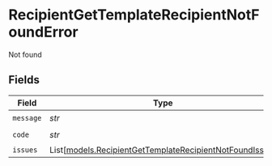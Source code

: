 # RecipientGetTemplateRecipientNotFoundError

Not found


## Fields

| Field                                                                                                              | Type                                                                                                               | Required                                                                                                           | Description                                                                                                        |
| ------------------------------------------------------------------------------------------------------------------ | ------------------------------------------------------------------------------------------------------------------ | ------------------------------------------------------------------------------------------------------------------ | ------------------------------------------------------------------------------------------------------------------ |
| `message`                                                                                                          | *str*                                                                                                              | :heavy_check_mark:                                                                                                 | N/A                                                                                                                |
| `code`                                                                                                             | *str*                                                                                                              | :heavy_check_mark:                                                                                                 | N/A                                                                                                                |
| `issues`                                                                                                           | List[[models.RecipientGetTemplateRecipientNotFoundIssue](../models/recipientgettemplaterecipientnotfoundissue.md)] | :heavy_minus_sign:                                                                                                 | N/A                                                                                                                |